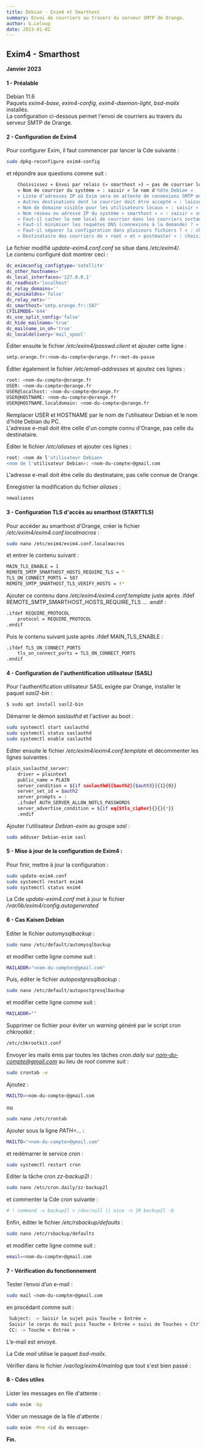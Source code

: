 ```yaml
---
title: Debian - Exim4 et Smarthost
summary: Envoi de courriers au travers du serveur SMTP de Orange.
author: G.Leloup
date: 2023-01-02
---
```


## Exim4 - Smarthost

**Janvier 2023**

#### 1 - Préalable

Debian 11.6  
Paquets *exim4-base*, *exim4-config*, *exim4-daemon-light*, *bsd-mailx*  installés.  
La configuration ci-dessous permet l'envoi de courriers au travers du serveur SMTP de Orange.

#### 2 - Configuration de Exim4

Pour configurer Exim, il faut commencer par lancer la Cde suivante :

```bash
sudo dpkg-reconfigure exim4-config
```

et répondre aux questions comme suit :

```bash
    Choississez « Envoi par relais (« smarthost ») — pas de courrier local »
    « Nom de courrier du système » : saisir « le nom d'hôte Debian »
    « Liste d’adresses IP où Exim sera en attente de connexions SMTP entrantes » : saisir « 127.0.0.1 »
    « Autres destinations dont le courrier doit être accepté » : laisser vide
    « Nom de domaine visible pour les utilisateurs locaux » : saisir « localhost »
    « Nom réseau ou adresse IP du système « smarthost » » : saisir « smtp.orange.fr::587 »
    « Faut-il cacher le nom local de courrier dans les courriers sortants ? » : choisir « Non »
    « Faut-il minimiser les requêtes DNS (connexions à la demande) ? » : choisir « Non »
    « Faut-il séparer la configuration dans plusieurs fichiers ? » : choisir « Oui »
    « Destinataire des courriers de « root » et « postmaster » : choisir l'utilisateur principal de Debian »
```

Le fichier modifié *update-exim4.conf.conf* se situe dans */etc/exim4/*.  
Le contenu configuré doit montrer ceci :

```bash
dc_eximconfig_configtype='satellite'
dc_other_hostnames=''
dc_local_interfaces='127.0.0.1'
dc_readhost='localhost'
dc_relay_domains=''
dc_minimaldns='false'
dc_relay_nets=''
dc_smarthost='smtp.orange.fr::587'
CFILEMODE='644'
dc_use_split_config='false'
dc_hide_mailname='true'
dc_mailname_in_oh='true'
dc_localdelivery='mail_spool'
```

Éditer ensuite le fichier */etc/exim4/passwd.client* et ajouter cette ligne :

```bash
smtp.orange.fr:<nom-du-compte>@orange.fr:<mot-de-passe
```

Éditer également le fichier */etc/email-addresses* et ajoutez ces lignes :

```bash
root: <nom-du-compte>@orange.fr
USER: <nom-du-compte>@orange.fr
USER@localhost: <nom-du-compte>@orange.fr
USER@HOSTNAME: <nom-du-compte>@orange.fr
USER@HOSTNAME.localdomain: <nom-du-compte>@orange.fr
```

Remplacer USER et HOSTNAME par le nom de l'utilisateur Debian et le nom d'hôte Debian du PC.  
L'adresse e-mail doit être celle d'un compte connu d'Orange, pas celle du destinataire.

Éditer le fichier */etc/aliases* et ajouter ces lignes :

```bash
root: <nom de l'utilisateur Debian>
<nom de l'utilisateur Debian>: <nom-du-compte>@gmail.com
```

L'adresse e-mail doit être celle du destinataire, pas celle connue de Orange.

Enregistrer la modification du fichier *aliases* :

```bash
newaliases
```

#### 3 - Configuration TLS d'accès au smarthost (STARTTLS)

Pour accéder au smarthost d'Orange, créer le fichier */etc/exim4/exim4.conf.localmacros* :

```bash
sudo nano /etc/exim4/exim4.conf.localmacros
```

et entrer le contenu suivant :

```bash
MAIN_TLS_ENABLE = 1
REMOTE_SMTP_SMARTHOST_HOSTS_REQUIRE_TLS = *
TLS_ON_CONNECT_PORTS = 587
REMOTE_SMTP_SMARTHOST_TLS_VERIFY_HOSTS = !*
```

Ajouter ce contenu dans */etc/exim4/exim4.conf.template* juste après .ifdef REMOTE_SMTP_SMARTHOST_HOSTS_REQUIRE_TLS ... .endif :

```bash
.ifdef REQUIRE_PROTOCOL
    protocol = REQUIRE_PROTOCOL
.endif
```

Puis le contenu suivant juste après .ifdef MAIN_TLS_ENABLE :

```bash
.ifdef TLS_ON_CONNECT_PORTS
    tls_on_connect_ports = TLS_ON_CONNECT_PORTS
.endif
```

#### 4 - Configuration de l'authentification utilisateur (SASL)

Pour l'authentification utilisateur SASL exigée par Orange, installer le paquet *sasl2-bin* :

```bash
$ sudo apt install sasl2-bin
```

Démarrer le démon *saslauthd* et l'activer au boot :

```bash
sudo systemctl start saslauthd  
sudo systemctl status saslauthd  
sudo systemctl enable saslauthd
```

Editer ensuite le fichier */etc/exim4/exim4.conf.template* et décommenter les lignes suivantes :

```bash
plain_saslauthd_server:
    driver = plaintext
    public_name = PLAIN
    server_condition = ${if saslauthd{{$auth2}{$auth3}}{1}{0}}
    server_set_id = $auth2
    server_prompts = :
    .ifndef AUTH_SERVER_ALLOW_NOTLS_PASSWORDS
    server_advertise_condition = ${if eq{$tls_cipher}{}{}{*}}
    .endif
```

Ajouter l'utilisateur *Debian-exim* au groupe *sasl* :

```bash
sudo adduser Debian-exim sasl
```

#### 5 - Mise à jour de la configuration de Exim4 :

Pour finir, mettre à jour la configuration :

```bash
sudo update-exim4.conf
sudo systemctl restart exim4
sudo systemctl status exim4
```

La Cde *update-exim4.conf* met à jour le fichier */var/lib/exim4/config.autogenerated*

#### 6 - Cas Kaisen Debian

Editer le fichier *automysqlbackup* :

```bash
sudo nano /etc/default/automysqlbackup
```

et modifier cette ligne comme suit :

```bash
MAILADDR="<nom-du-compte>@gmail.com"
```

 Puis, éditer le fichier *autopostgresqlbackup* :
 
```bash
sudo nano /etc/default/autopostgresqlbackup
```

et modifier cette ligne comme suit :

```bash
MAILADDR=""
```

Supprimer ce fichier pour éviter un *warning* généré par le script cron *chkrootkit* :

```bash
/etc/chkrootkit.conf
```

Envoyer les mails émis par toutes les tâches *cron.daily* sur *nom-du-compte@gmail.com* au lieu de *root* comme suit :

```bash
sudo crontab -e
```

Ajoutez :

```bash
MAILTO=<nom-du-compte>@gmail.com
```

ou

```bash
sudo nano /etc/crontab
```

Ajouter sous la ligne *PATH=...*  :

```bash
MAILTO="<nom-du-compte>@gmail.com"
```

et redémarrer le service *cron* :

```bash
sudo systemctl restart cron
```

Editer la tâche cron *zz-backup2l* :

```bash
sudo nano /etc/cron.daily/zz-backup2l
```

et commenter la Cde *cron* suivante :

```bash
# ! command -v backup2l > /dev/null || nice -n 19 backup2l -b
```

Enfin, éditer le fichier */etc/rsbackup/defaults* :

```bash
sudo nano /etc/rsbackup/defaults
```

et modifier cette ligne comme suit :

```bash
email=<nom-du-compte>@gmail.com
```

#### 7 - Vérification du fonctionnement

Tester l’envoi d’un e-mail :

```bash
sudo mail <nom-du-compte>@gmail.com
```

en procédant comme suit :

```bash
 Subject: -> Saisir le sujet puis Touche « Entrée »
 Saisir le corps du mail puis Touche « Entrée » suivi de Touches « Ctrl+D »
 CC: -> Touche « Entrée »
 ```

L’e-mail est envoyé.

La Cde *mail* utilise le paquet *bsd-mailx*.

Vérifier dans le fichier */var/log/exim4/mainlog* que tout s'est bien passé :

#### 8 - Cdes utiles

Lister les messages en file d'attente :

```bash
sudo exim -bp
```

Vider un message de la file d'attente :

```bash
sudo exim -Mrm <id du message>
```

**Fin.**
